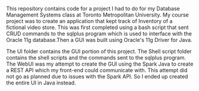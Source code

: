 This repository contains code for a project I had to do for my Database Management Systems class at Toronto Metropolitan University. My course project was to create an application that kept track of Inventory of a fictional video store. This was first completed using a bash script that sent CRUD commands to the sqlplus program which is used to interface with the Oracle 11g database.Then a GUI was built using Oracle's 11g Driver for Java.

The UI folder contains the GUI portion of this project. The Shell script folder contains the shell scripts and the commands sent to the sqlplus program. The WebUI was my attempt to create the GUI using the Spark Java to create a REST API which my front-end could communicate with. This attempt did not go as planned due to issues with the Spark API. So I ended up created the entire UI in Java instead.

